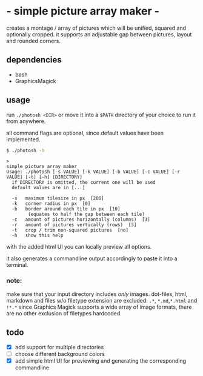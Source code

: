# - simple picture array maker -

creates a montage / array of pictures which will be unified, squared and optionally cropped.
it supports an adjustable gap between pictures, layout and rounded corners.

## dependencies

- bash
- GraphicsMagick

## usage

run `./photosh <DIR>` or move it into a `$PATH` directory of your choice to run it from anywhere.

all command flags are optional, since default values have been implemented.

```sh
$ ./photosh -h
```
```
>
simple picture array maker
Usage: ./photosh [-s VALUE] [-k VALUE] [-b VALUE] [-c VALUE] [-r VALUE] [-t] [-h] [DIRECTORY]
  if DIRECTORY is omitted, the current one will be used
  default values are in [...]

  -s   maximum tilesize in px  [200]
  -k   corner radius in px  [0]
  -b   border around each tile in px  [10]
        (equates to half the gap between each tile)
  -c   amount of pictures horizontally (columns)  [3]
  -r   amount of pictures vertically (rows)  [3]
  -t   crop / trim non-squared pictures  [no]
  -h   show this help
```

with the added html UI you can locally preview all options.

it also generates a commandline output accordingly to paste it into a terminal.

### note:

make sure that your input directory includes *only* images.
dot-files, html, markdown and files w/o filetype extension are excluded: `.*`, `*.md`,`*.html` and `!*.*`
since Graphics Magick supports a wide array of image formats, there are no other exclusion of filetypes hardcoded.


## todo

- [x] add support for multiple directories
- [ ] choose different background colors
- [x] add simple html UI for previewing and generating the corresponding commandline
